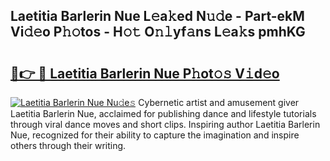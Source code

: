 ## Laetitia Barlerin Nue L𝚎a𝚔ed N𝚞𝚍e - Part-ekM Vi𝚍𝚎o P𝚑𝚘tos - H𝚘𝚝 O𝚗𝚕yf𝚊ns L𝚎a𝚔s pmhKG

# <h2><a href="http://kf8dtud.oniu.top/?m=Laetitia+Barlerin+Nue">🔗👉 🔴 Laetitia Barlerin Nue P𝚑ot𝚘𝚜 V𝚒d𝚎o</a></h2>

[![Laetitia Barlerin Nue Nu𝚍e𝚜](https://i.imgur.com/0qMVB7G.gif)](http://kf8dtud.oniu.top/?m=Laetitia+Barlerin+Nue)
Cybernetic artist and amusement giver Laetitia Barlerin Nue, acclaimed for publishing dance and lifestyle tutorials through viral dance moves and short clips. Inspiring author Laetitia Barlerin Nue, recognized for their ability to capture the imagination and inspire others through their writing.  
